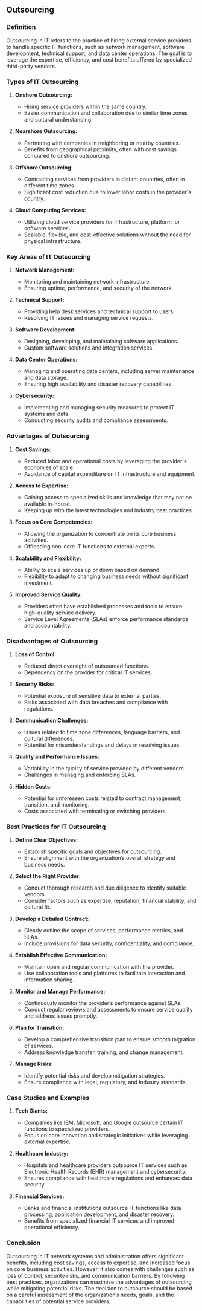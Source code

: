 ## Outsourcing

### Definition
Outsourcing in IT refers to the practice of hiring external service providers to handle specific IT functions, such as network management, software development, technical support, and data center operations. The goal is to leverage the expertise, efficiency, and cost benefits offered by specialized third-party vendors.

### Types of IT Outsourcing

1. **Onshore Outsourcing:**
   - Hiring service providers within the same country.
   - Easier communication and collaboration due to similar time zones and cultural understanding.

2. **Nearshore Outsourcing:**
   - Partnering with companies in neighboring or nearby countries.
   - Benefits from geographical proximity, often with cost savings compared to onshore outsourcing.

3. **Offshore Outsourcing:**
   - Contracting services from providers in distant countries, often in different time zones.
   - Significant cost reduction due to lower labor costs in the provider's country.

4. **Cloud Computing Services:**
   - Utilizing cloud service providers for infrastructure, platform, or software services.
   - Scalable, flexible, and cost-effective solutions without the need for physical infrastructure.

### Key Areas of IT Outsourcing

1. **Network Management:**
   - Monitoring and maintaining network infrastructure.
   - Ensuring uptime, performance, and security of the network.

2. **Technical Support:**
   - Providing help desk services and technical support to users.
   - Resolving IT issues and managing service requests.

3. **Software Development:**
   - Designing, developing, and maintaining software applications.
   - Custom software solutions and integration services.

4. **Data Center Operations:**
   - Managing and operating data centers, including server maintenance and data storage.
   - Ensuring high availability and disaster recovery capabilities.

5. **Cybersecurity:**
   - Implementing and managing security measures to protect IT systems and data.
   - Conducting security audits and compliance assessments.

### Advantages of Outsourcing

1. **Cost Savings:**
   - Reduced labor and operational costs by leveraging the provider's economies of scale.
   - Avoidance of capital expenditure on IT infrastructure and equipment.

2. **Access to Expertise:**
   - Gaining access to specialized skills and knowledge that may not be available in-house.
   - Keeping up with the latest technologies and industry best practices.

3. **Focus on Core Competencies:**
   - Allowing the organization to concentrate on its core business activities.
   - Offloading non-core IT functions to external experts.

4. **Scalability and Flexibility:**
   - Ability to scale services up or down based on demand.
   - Flexibility to adapt to changing business needs without significant investment.

5. **Improved Service Quality:**
   - Providers often have established processes and tools to ensure high-quality service delivery.
   - Service Level Agreements (SLAs) enforce performance standards and accountability.

### Disadvantages of Outsourcing

1. **Loss of Control:**
   - Reduced direct oversight of outsourced functions.
   - Dependency on the provider for critical IT services.

2. **Security Risks:**
   - Potential exposure of sensitive data to external parties.
   - Risks associated with data breaches and compliance with regulations.

3. **Communication Challenges:**
   - Issues related to time zone differences, language barriers, and cultural differences.
   - Potential for misunderstandings and delays in resolving issues.

4. **Quality and Performance Issues:**
   - Variability in the quality of service provided by different vendors.
   - Challenges in managing and enforcing SLAs.

5. **Hidden Costs:**
   - Potential for unforeseen costs related to contract management, transition, and monitoring.
   - Costs associated with terminating or switching providers.

### Best Practices for IT Outsourcing

1. **Define Clear Objectives:**
   - Establish specific goals and objectives for outsourcing.
   - Ensure alignment with the organization’s overall strategy and business needs.

2. **Select the Right Provider:**
   - Conduct thorough research and due diligence to identify suitable vendors.
   - Consider factors such as expertise, reputation, financial stability, and cultural fit.

3. **Develop a Detailed Contract:**
   - Clearly outline the scope of services, performance metrics, and SLAs.
   - Include provisions for data security, confidentiality, and compliance.

4. **Establish Effective Communication:**
   - Maintain open and regular communication with the provider.
   - Use collaboration tools and platforms to facilitate interaction and information sharing.

5. **Monitor and Manage Performance:**
   - Continuously monitor the provider’s performance against SLAs.
   - Conduct regular reviews and assessments to ensure service quality and address issues promptly.

6. **Plan for Transition:**
   - Develop a comprehensive transition plan to ensure smooth migration of services.
   - Address knowledge transfer, training, and change management.

7. **Manage Risks:**
   - Identify potential risks and develop mitigation strategies.
   - Ensure compliance with legal, regulatory, and industry standards.

### Case Studies and Examples

1. **Tech Giants:**
   - Companies like IBM, Microsoft, and Google outsource certain IT functions to specialized providers.
   - Focus on core innovation and strategic initiatives while leveraging external expertise.

2. **Healthcare Industry:**
   - Hospitals and healthcare providers outsource IT services such as Electronic Health Records (EHR) management and cybersecurity.
   - Ensures compliance with healthcare regulations and enhances data security.

3. **Financial Services:**
   - Banks and financial institutions outsource IT functions like data processing, application development, and disaster recovery.
   - Benefits from specialized financial IT services and improved operational efficiency.

### Conclusion

Outsourcing in IT network systems and administration offers significant benefits, including cost savings, access to expertise, and increased focus on core business activities. However, it also comes with challenges such as loss of control, security risks, and communication barriers. By following best practices, organizations can maximize the advantages of outsourcing while mitigating potential risks. The decision to outsource should be based on a careful assessment of the organization’s needs, goals, and the capabilities of potential service providers.
